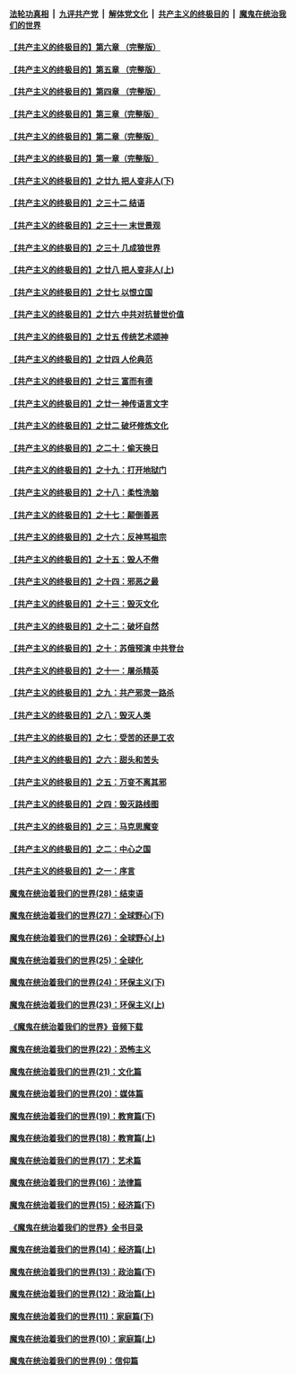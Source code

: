 

####  [法轮功真相](../../../../basic/blob/master/README.md?t=04110201) &nbsp;|&nbsp; [九评共产党](../../../../9ping.md/blob/master/README.md?t=04110201) &nbsp;|&nbsp; [解体党文化](../../../../jtdwh.md/blob/master/README.md?t=04110201)  &nbsp;|&nbsp; [共产主义的终极目的](../../../../gczydzjmd.md/blob/master/README.md?t=04110201) &nbsp;|&nbsp; [魔鬼在统治我们的世界](../../../../mgztzwmdsj.md/blob/master/README.md?t=04110201) 

#### [【共产主义的终极目的】第六章 （完整版）](../pages/nsc422/n11428913.md?t=04110201) 

#### [【共产主义的终极目的】第五章 （完整版）](../pages/nsc422/n11428912.md?t=04110201) 

#### [【共产主义的终极目的】第四章 （完整版）](../pages/nsc422/n11428907.md?t=04110201) 

#### [【共产主义的终极目的】第三章（完整版）](../pages/nsc422/n11428848.md?t=04110201) 

#### [【共产主义的终极目的】第二章（完整版）](../pages/nsc422/n11428831.md?t=04110201) 

#### [【共产主义的终极目的】第一章（完整版）](../pages/nsc422/n11417651.md?t=04110201) 

#### [【共产主义的终极目的】之廿九 把人变非人(下)](../pages/nsc422/n11344140.md?t=04110201) 

#### [【共产主义的终极目的】之三十二 结语](../pages/nsc422/n11360535.md?t=04110201) 

#### [【共产主义的终极目的】之三十一 末世景观](../pages/nsc422/n11351129.md?t=04110201) 

#### [【共产主义的终极目的】之三十 几成狼世界](../pages/nsc422/n11348280.md?t=04110201) 

#### [【共产主义的终极目的】之廿八 把人变非人(上)](../pages/nsc422/n11340492.md?t=04110201) 

#### [【共产主义的终极目的】之廿七 以恨立国](../pages/nsc422/n11336944.md?t=04110201) 

#### [【共产主义的终极目的】之廿六 中共对抗普世价值](../pages/nsc422/n11324785.md?t=04110201) 

#### [【共产主义的终极目的】之廿五 传统艺术颂神](../pages/nsc422/n11296396.md?t=04110201) 

#### [【共产主义的终极目的】之廿四 人伦典范](../pages/nsc422/n11296397.md?t=04110201) 

#### [【共产主义的终极目的】之廿三 富而有德](../pages/nsc422/n11283598.md?t=04110201) 

#### [【共产主义的终极目的】之廿一 神传语言文字](../pages/nsc422/n11263265.md?t=04110201) 

#### [【共产主义的终极目的】之廿二 破坏修炼文化](../pages/nsc422/n11245728.md?t=04110201) 

#### [【共产主义的终极目的】之二十：偷天换日](../pages/nsc422/n11238846.md?t=04110201) 

#### [【共产主义的终极目的】之十九：打开地狱门](../pages/nsc422/n11206376.md?t=04110201) 

#### [【共产主义的终极目的】之十八：柔性洗脑](../pages/nsc422/n11199994.md?t=04110201) 

#### [【共产主义的终极目的】之十七：颠倒善恶](../pages/nsc422/n11179782.md?t=04110201) 

#### [【共产主义的终极目的】之十六：反神骂祖宗](../pages/nsc422/n11166798.md?t=04110201) 

#### [【共产主义的终极目的】之十五：毁人不倦](../pages/nsc422/n11166792.md?t=04110201) 

#### [【共产主义的终极目的】之十四：邪恶之最](../pages/nsc422/n11150249.md?t=04110201) 

#### [【共产主义的终极目的】之十三：毁灭文化](../pages/nsc422/n11135227.md?t=04110201) 

#### [【共产主义的终极目的】之十二：破坏自然](../pages/nsc422/n11135214.md?t=04110201) 

#### [【共产主义的终极目的】之十：苏俄预演 中共登台](../pages/nsc422/n11118424.md?t=04110201) 

#### [【共产主义的终极目的】之十一：屠杀精英](../pages/nsc422/n11118442.md?t=04110201) 

#### [【共产主义的终极目的】之九：共产邪灵一路杀](../pages/nsc422/n11114139.md?t=04110201) 

#### [【共产主义的终极目的】之八：毁灭人类](../pages/nsc422/n11108503.md?t=04110201) 

#### [【共产主义的终极目的】之七：受苦的还是工农](../pages/nsc422/n11101809.md?t=04110201) 

#### [【共产主义的终极目的】之六：甜头和苦头](../pages/nsc422/n11096971.md?t=04110201) 

#### [【共产主义的终极目的】之五：万变不离其邪](../pages/nsc422/n11091285.md?t=04110201) 

#### [【共产主义的终极目的】之四：毁灭路线图](../pages/nsc422/n11086284.md?t=04110201) 

#### [【共产主义的终极目的】之三：马克思魔变](../pages/nsc422/n11061941.md?t=04110201) 

#### [【共产主义的终极目的】之二：中心之国](../pages/nsc422/n11047728.md?t=04110201) 

#### [【共产主义的终极目的】之一：序言](../pages/nsc422/n11086077.md?t=04110201) 

#### [魔鬼在统治着我们的世界(28)：结束语](../pages/nsc422/n10936246.md?t=04110201) 

#### [魔鬼在统治着我们的世界(27)：全球野心(下)](../pages/nsc422/n10928319.md?t=04110201) 

#### [魔鬼在统治着我们的世界(26)：全球野心(上)](../pages/nsc422/n10900318.md?t=04110201) 

#### [魔鬼在统治着我们的世界(25)：全球化](../pages/nsc422/n10788205.md?t=04110201) 

#### [魔鬼在统治着我们的世界(24)：环保主义(下)](../pages/nsc422/n10695307.md?t=04110201) 

#### [魔鬼在统治着我们的世界(23)：环保主义(上)](../pages/nsc422/n10688613.md?t=04110201) 

#### [《魔鬼在统治着我们的世界》音频下载](../pages/nsc422/n10635553.md?t=04110201) 

#### [魔鬼在统治着我们的世界(22)：恐怖主义](../pages/nsc422/n10614727.md?t=04110201) 

#### [魔鬼在统治着我们的世界(21)：文化篇](../pages/nsc422/n10597706.md?t=04110201) 

#### [魔鬼在统治着我们的世界(20)：媒体篇](../pages/nsc422/n10586579.md?t=04110201) 

#### [魔鬼在统治着我们的世界(19)：教育篇(下)](../pages/nsc422/n10564808.md?t=04110201) 

#### [魔鬼在统治着我们的世界(18)：教育篇(上)](../pages/nsc422/n10526970.md?t=04110201) 

#### [魔鬼在统治着我们的世界(17)：艺术篇](../pages/nsc422/n10499093.md?t=04110201) 

#### [魔鬼在统治着我们的世界(16)：法律篇](../pages/nsc422/n10485969.md?t=04110201) 

#### [魔鬼在统治着我们的世界(15)：经济篇(下)](../pages/nsc422/n10469975.md?t=04110201) 

#### [《魔鬼在统治着我们的世界》全书目录](../pages/nsc422/n10464261.md?t=04110201) 

#### [魔鬼在统治着我们的世界(14)：经济篇(上)](../pages/nsc422/n10457370.md?t=04110201) 

#### [魔鬼在统治着我们的世界(13)：政治篇(下)](../pages/nsc422/n10448270.md?t=04110201) 

#### [魔鬼在统治着我们的世界(12)：政治篇(上)](../pages/nsc422/n10444576.md?t=04110201) 

#### [魔鬼在统治着我们的世界(11)：家庭篇(下)](../pages/nsc422/n10440961.md?t=04110201) 

#### [魔鬼在统治着我们的世界(10)：家庭篇(上)](../pages/nsc422/n10435448.md?t=04110201) 

#### [魔鬼在统治着我们的世界(9)：信仰篇](../pages/nsc422/n10432159.md?t=04110201) 

